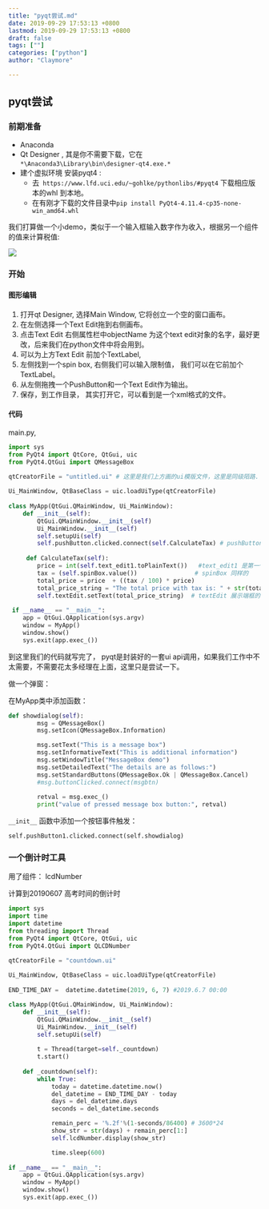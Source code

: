 ```yaml
---
title: "pyqt尝试.md"
date: 2019-09-29 17:53:13 +0800
lastmod: 2019-09-29 17:53:13 +0800
draft: false
tags: [""]
categories: ["python"]
author: "Claymore"

---
```



## pyqt尝试

### 前期准备

- Anaconda 
- Qt Designer , 其是你不需要下载，它在 `*\Anaconda3\Library\bin\designer-qt4.exe.*`
- 建个虚拟环境 安装pyqt4 : 
  - 去` https://www.lfd.uci.edu/~gohlke/pythonlibs/#pyqt4` 下载相应版本的whl 到本地。
  - 在有刚才下载的文件目录中`pip install PyQt4-4.11.4-cp35-none-win_amd64.whl`

我们打算做一个小demo，类似于一个输入框输入数字作为收入，根据另一个组件的值来计算税值:

![](http://claymore.wang:5000/uploads/big/d4b432ce080da6949511a87afd042ba3.png)

### 开始

#### 图形编辑

1. 打开qt Designer, 选择Main Window,  它将创立一个空的窗口画布。
2. 在左侧选择一个Text Edit拖到右侧画布。
3. 点击Text Edit 右侧属性栏中objectName 为这个text edit对象的名字，最好更改，后来我们在python文件中将会用到。
4. 可以为上方Text Edit 前加个TextLabel,
5. 左侧找到一个spin box, 右侧我们可以输入限制值， 我们可以在它前加个TextLabel。
6. 从左侧拖拽一个PushButton和一个Text Edit作为输出。
7. 保存，到工作目录， 其实打开它，可以看到是一个xml格式的文件。

#### 代码

main.py,

```python
import sys
from PyQt4 import QtCore, QtGui, uic
from PyQt4.QtGui import QMessageBox

qtCreatorFile = "untitled.ui" # 这里是我们上方画的ui模版文件，这里是同级陌路.
 
Ui_MainWindow, QtBaseClass = uic.loadUiType(qtCreatorFile)
 
class MyApp(QtGui.QMainWindow, Ui_MainWindow):
    def __init__(self):
        QtGui.QMainWindow.__init__(self)
        Ui_MainWindow.__init__(self)
        self.setupUi(self)
        self.pushButton.clicked.connect(self.CalculateTax) # pushButton是我们按钮对象的名字
        
     def CalculateTax(self):
        price = int(self.text_edit1.toPlainText())   #text_edit1 是第一个输入框的名字
        tax = (self.spinBox.value())                # spinBox 同样的
        total_price = price  + ((tax / 100) * price)
        total_price_string = "The total price with tax is: " + str(total_price)
        self.textEdit.setText(total_price_string)  # textEdit 展示端框的名字
        
 if __name__ == "__main__":
    app = QtGui.QApplication(sys.argv)
    window = MyApp()
    window.show()
    sys.exit(app.exec_())

```



到这里我们的代码就写完了， pyqt是封装好的一套ui api调用，如果我们工作中不太需要，不需要花太多经理在上面，这里只是尝试一下。

做一个弹窗：

在MyApp类中添加函数：

```python
def showdialog(self):
        msg = QMessageBox()
        msg.setIcon(QMessageBox.Information)

        msg.setText("This is a message box")
        msg.setInformativeText("This is additional information")
        msg.setWindowTitle("MessageBox demo")
        msg.setDetailedText("The details are as follows:")
        msg.setStandardButtons(QMessageBox.Ok | QMessageBox.Cancel)
        #msg.buttonClicked.connect(msgbtn)
            
        retval = msg.exec_()
        print("value of pressed message box button:", retval)
```



`__init__` 函数中添加一个按钮事件触发：

`self.pushButton1.clicked.connect(self.showdialog)`





### 一个倒计时工具

用了组件： lcdNumber

计算到20190607 高考时间的倒计时

```python
import sys
import time
import datetime
from threading import Thread
from PyQt4 import QtCore, QtGui, uic
from PyQt4.QtGui import QLCDNumber

qtCreatorFile = "countdown.ui" 
 
Ui_MainWindow, QtBaseClass = uic.loadUiType(qtCreatorFile)
 
END_TIME_DAY =  datetime.datetime(2019, 6, 7) #2019.6.7 00:00

class MyApp(QtGui.QMainWindow, Ui_MainWindow):
    def __init__(self):
        QtGui.QMainWindow.__init__(self)
        Ui_MainWindow.__init__(self)
        self.setupUi(self)
        
        t = Thread(target=self._countdown)
        t.start()
    
    def _countdown(self):
        while True:
            today = datetime.datetime.now()
            del_datetime = END_TIME_DAY - today
            days = del_datetime.days
            seconds = del_datetime.seconds

            remain_perc = '%.2f'%(1-seconds/86400) # 3600*24
            show_str = str(days) + remain_perc[1:]
            self.lcdNumber.display(show_str)

            time.sleep(600)
        
if __name__ == "__main__":
    app = QtGui.QApplication(sys.argv)
    window = MyApp()
    window.show()
    sys.exit(app.exec_())
```

